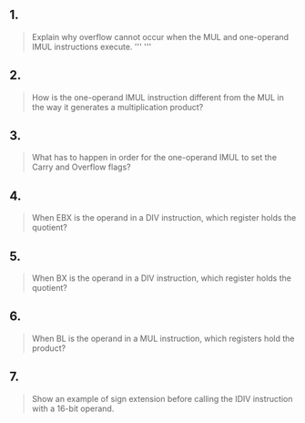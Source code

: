 ## 1.
> Explain why overflow cannot occur when the MUL and one-operand IMUL instructions execute.
'''
'''

## 2.
> How is the one-operand IMUL instruction different from the MUL in the way it generates a multiplication product?

## 3.
> What has to happen in order for the one-operand IMUL to set the Carry and Overflow flags?

## 4.
> When EBX is the operand in a DIV instruction, which register holds the quotient?

## 5. 
> When BX is the operand in a DIV instruction, which register holds the quotient?

## 6.
> When BL is the operand in a MUL instruction, which registers hold the product?

## 7.
> Show an example of sign extension before calling the IDIV instruction with a 16-bit operand.
